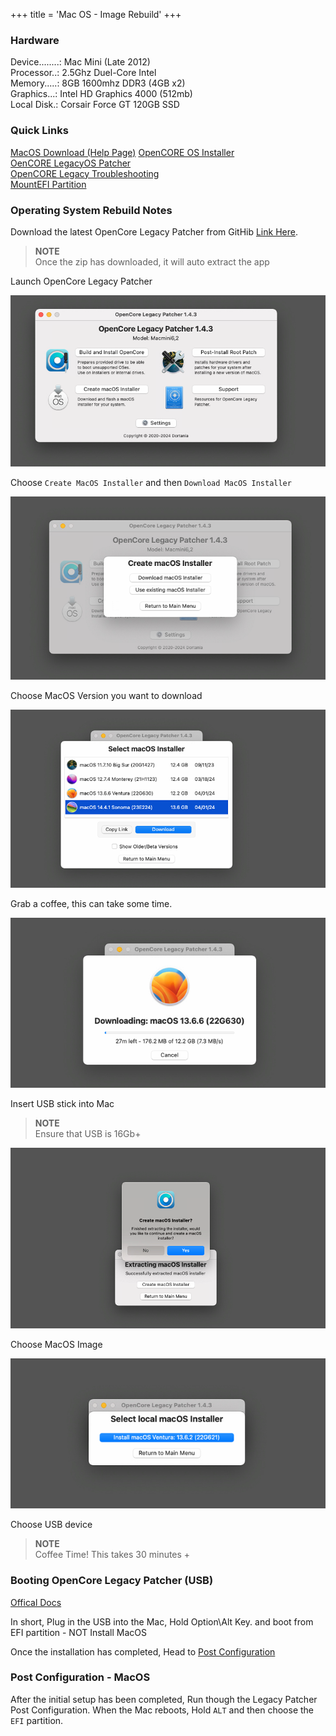 +++
title = 'Mac OS - Image Rebuild'
+++

### Hardware
Device........: Mac Mini (Late 2012) \
Processor..: 2.5Ghz Duel-Core Intel \
Memory.....: 8GB 1600mhz DDR3 (4GB x2) \
Graphics...: Intel HD Graphics 4000 (512mb) \
Local Disk.: Corsair Force GT 120GB SSD

### Quick Links

[MacOS Download (Help Page)](https://support.apple.com/en-us/102662)
[OpenCORE OS Installer](https://dortania.github.io/OpenCore-Install-Guide/prerequisites.html) \
[OenCORE LegacyOS Patcher](https://dortania.github.io/OpenCore-Legacy-Patcher) \
[OpenCORE Legacy Troubleshooting](https://dortania.github.io/OpenCore-Legacy-Patcher/TROUBLESHOOTING.html#opencore-legacy-patcher-not-launching) \
[MountEFI Partition](https://github.com/corpnewt/MountEFI)

### Operating System Rebuild Notes

Download the latest OpenCore Legacy Patcher from GitHib [Link Here](https://github.com/dortania/OpenCore-Legacy-Patcher/releases).

> **NOTE** \
> Once the zip has downloaded, it will auto extract the app

Launch OpenCore Legacy Patcher

![alt text](opencore-image1.png)

Choose `Create MacOS Installer` and then `Download MacOS Installer`

![alt text](opencore-image2.png)

Choose MacOS Version you want to download

![alt text](opencore-image3.png)

Grab a coffee, this can take some time.

![alt text](opencore-image4.png)

Insert USB stick into Mac

> **NOTE** \
> Ensure that USB is 16Gb+

![alt text](opencore-image5.png)

Choose MacOS Image

![alt text](opencore-image6.png)

Choose USB device

> **NOTE** \
> Coffee Time! This takes 30 minutes +

### Booting OpenCore Legacy Patcher (USB)

[Offical Docs](https://dortania.github.io/OpenCore-Legacy-Patcher/BOOT.html)

In short, Plug in the USB into the Mac, Hold Option\Alt Key. and boot from EFI partition - NOT Install MacOS

Once the installation has completed, Head to [Post Configuration](https://dortania.github.io/OpenCore-Legacy-Patcher/POST-INSTALL.html)

### Post Configuration - MacOS

After the initial setup has been completed, Run though the Legacy Patcher Post Configuration.
When the Mac reboots, Hold `ALT` and then choose the `EFI` partition.
